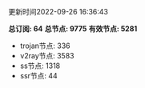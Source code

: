 更新时间2022-09-26 16:36:43

**总订阅: 64**
**总节点: 9775**
**有效节点: 5281**
- trojan节点: 336
- v2ray节点: 3583
- ss节点: 1318
- ssr节点: 44

